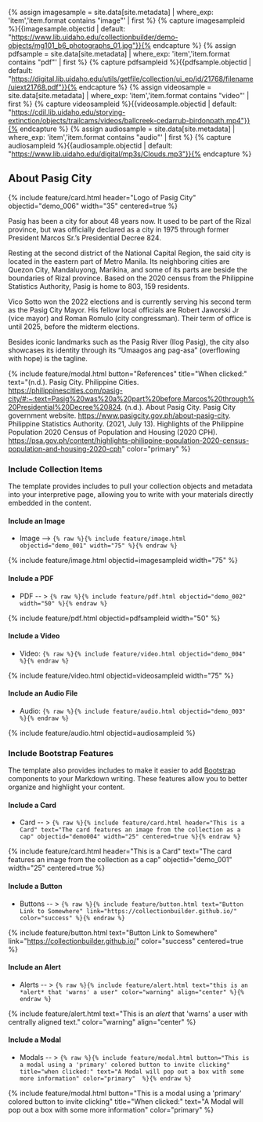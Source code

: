 {% assign imagesample = site.data[site.metadata] | where_exp: 'item','item.format contains "image"' | first %}
{% capture imagesampleid %}{{imagesample.objectid | default: "https://www.lib.uidaho.edu/collectionbuilder/demo-objects/mg101_b6_photographs_01.jpg"}}{% endcapture %}
{% assign pdfsample = site.data[site.metadata] | where_exp: 'item','item.format contains "pdf"' | first %}
{% capture pdfsampleid %}{{pdfsample.objectid | default: "https://digital.lib.uidaho.edu/utils/getfile/collection/ui_ep/id/21768/filename/uiext21768.pdf"}}{% endcapture %}
{% assign videosample = site.data[site.metadata] | where_exp: 'item','item.format contains "video"' | first %}
{% capture videosampleid %}{{videosample.objectid | default: "https://cdil.lib.uidaho.edu/storying-extinction/objects/trailcams/videos/ballcreek-cedarrub-birdonpath.mp4"}}{% endcapture %}
{% assign audiosample = site.data[site.metadata] | where_exp: 'item','item.format contains "audio"' | first %}
{% capture audiosampleid %}{{audiosample.objectid | default: "https://www.lib.uidaho.edu/digital/mp3s/Clouds.mp3"}}{% endcapture %}

## About Pasig City

{% include feature/card.html header="Logo of Pasig City" objectid="demo_006" width="35" centered=true %}

Pasig has been a city for about 48 years now. It used to be part of the Rizal province, but was officially declared as a city in 1975 through former President Marcos Sr.’s Presidential Decree 824. 

Resting at the second district of the National Capital Region, the said city is located in the eastern part of Metro Manila. Its neighboring cities are Quezon City, Mandaluyong, Marikina, and some of its parts are beside the boundaries of Rizal province. Based on the 2020 census from the Philippine Statistics Authority, Pasig is home to 803, 159 residents. 

Vico Sotto won the 2022 elections and is currently serving his second term as the Pasig City Mayor. His fellow local officials are Robert Jaworski Jr (vice mayor) and Roman Romulo (city congressman). Their term of office is until 2025, before the midterm elections.

Besides iconic landmarks such as the Pasig River (Ilog Pasig), the city also showcases its identity through its “Umaagos ang pag-asa” (overflowing with hope) is the tagline.

{% include feature/modal.html button="References" title="When clicked:" text="(n.d.). Pasig City. Philippine Cities. https://philippinescities.com/pasig-city/#:~:text=Pasig%20was%20a%20part%20before,Marcos%20through%20Presidential%20Decree%20824.
(n.d.). About Pasig City. Pasig City government website. https://www.pasigcity.gov.ph/about-pasig-city.   
Philippine Statistics Authority. (2021, July 13). Highlights of the Philippine Population 2020 Census of Population and Housing (2020 CPH). https://psa.gov.ph/content/highlights-philippine-population-2020-census-population-and-housing-2020-cph" color="primary"  %} 

### Include Collection Items

The template provides includes to pull your collection objects and metadata into your interpretive page, allowing you to write with your materials directly embedded in the content.

#### Include an Image

- Image --> `{% raw %}{% include feature/image.html objectid="demo_001" width="75" %}{% endraw %}`

{% include feature/image.html objectid=imagesampleid width="75" %}

#### Include a PDF

- PDF -- > `{% raw %}{% include feature/pdf.html objectid="demo_002"  width="50" %}{% endraw %}`

{% include feature/pdf.html objectid=pdfsampleid width="50" %}

#### Include a Video

- Video: `{% raw %}{% include feature/video.html objectid="demo_004" %}{% endraw %}`

{% include feature/video.html objectid=videosampleid width="75" %}

#### Include an Audio File

- Audio: `{% raw %}{% include feature/audio.html objectid="demo_003" %}{% endraw %}`

{% include feature/audio.html objectid=audiosampleid  %}

### Include Bootstrap Features

The template also provides includes to make it easier to add [Bootstrap](https://getbootstrap.com/) components to your Markdown writing.
These features allow you to better organize and highlight your content.

#### Include a Card

- Card -- > `{% raw %}{% include feature/card.html header="This is a Card" text="The card features an image from the collection as a cap" objectid="demo004" width="25" centered=true %}{% endraw %}`

{% include feature/card.html header="This is a Card" text="The card features an image from the collection as a cap" objectid="demo_001" width="25" centered=true %}

#### Include a Button 

- Buttons -- > `{% raw %}{% include feature/button.html text="Button Link to Somewhere" link="https://collectionbuilder.github.io/" color="success" %}{% endraw %}`

{% include feature/button.html text="Button Link to Somewhere" link="https://collectionbuilder.github.io/" color="success" centered=true %}
  
#### Include an Alert

- Alerts -- > `{% raw %}{% include feature/alert.html text="this is an *alert* that 'warns' a user" color="warning" align="center" %}{% endraw %}`

{% include feature/alert.html text="This is an *alert* that 'warns' a user with centrally aligned text." color="warning" align="center"  %}

#### Include a Modal

- Modals -- > `{% raw %}{% include feature/modal.html button="This is a modal using a 'primary' colored button to invite clicking" title="when clicked:" text="A Modal will pop out a box with some more information" color="primary"  %}{% endraw %}`

{% include feature/modal.html button="This is a modal using a 'primary' colored button to invite clicking" title="When clicked:" text="A Modal will pop out a box with some more information" color="primary"  %} 
